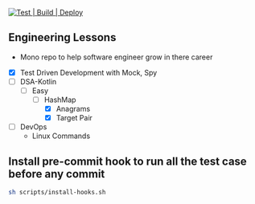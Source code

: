 [![Test | Build | Deploy](https://github.com/nitiwari-dev/engineering-lessons/actions/workflows/build-ci.yml/badge.svg)](https://github.com/nitiwari-dev/engineering-lessons/actions/workflows/build-ci.yml)
## Engineering Lessons
- Mono repo to help software engineer grow in there career


- [x] Test Driven Development with Mock, Spy
- [ ] DSA-Kotlin
  - [ ] Easy
    - [ ] HashMap
      - [x] Anagrams
      - [x] Target Pair
- [ ] DevOps
  - Linux Commands




## Install pre-commit hook to run all the test case before any commit
```sh
sh scripts/install-hooks.sh
```
